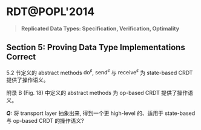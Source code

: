 ﻿# RDT@POPL'2014

> **Replicated Data Types: Specification, Verification, Optimality**

## Section 5: Proving Data Type Implementations Correct

5.2 节定义的 abstract methods $\text{do}^{\sharp}$, $\text{send}^{\sharp}$ 与 $\text{receive}^{\sharp}$ 为 state-based CRDT 提供了操作语义。

附录 B (Fig. 18) 中定义的 abstract methods 为 op-based CRDT 提供了操作语义。

***$Q:$*** 将 transport layer 抽象出来, 得到一个更 high-level 的、适用于 state-based 与 op-based CRDT 的操作语义?
